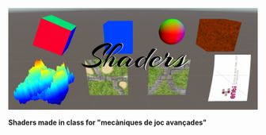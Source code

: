 ![ShadersLogo](/Other/ShadersBanner.png)

**Shaders made in class for "mecàniques de joc avançades"**